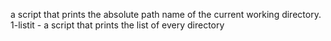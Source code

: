 a script that prints the absolute path name of the current working directory.
1-listit - a script that prints the list of every directory
